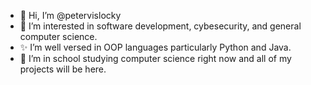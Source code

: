 - 👋 Hi, I’m @petervislocky
- 👀 I’m interested in software development, cybesecurity, and general computer science.
- ✨ I’m well versed in OOP languages particularly Python and Java.
- 💞️ I’m in school studying computer science right now and all of my projects will be here.

<!---
petervislocky/petervislocky is a ✨ special ✨ repository because its `README.md` (this file) appears on your GitHub profile.
You can click the Preview link to take a look at your changes.
--->
